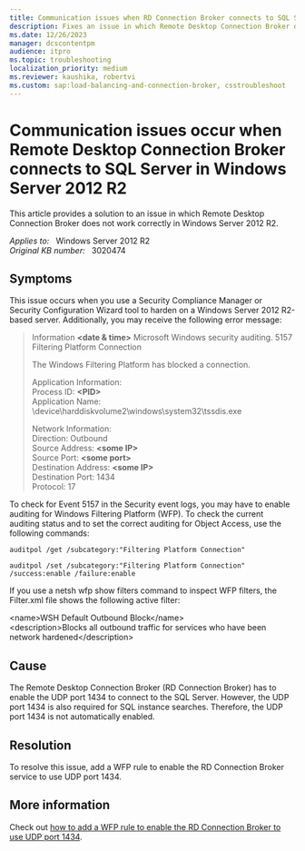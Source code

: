 ```yaml
---
title: Communication issues when RD Connection Broker connects to SQL Server
description: Fixes an issue in which Remote Desktop Connection Broker does not work correctly in Windows Server 2012 R2.
ms.date: 12/26/2023
manager: dcscontentpm
audience: itpro
ms.topic: troubleshooting
localization_priority: medium
ms.reviewer: kaushika, robertvi
ms.custom: sap:load-balancing-and-connection-broker, csstroubleshoot
---
```

# Communication issues occur when Remote Desktop Connection Broker connects to SQL Server in Windows Server 2012 R2

This article provides a solution to an issue in which Remote Desktop Connection Broker does not work correctly in Windows Server 2012 R2.

_Applies to:_ &nbsp; Windows Server 2012 R2  
_Original KB number:_ &nbsp; 3020474

## Symptoms

This issue occurs when you use a Security Compliance Manager or Security Configuration Wizard tool to harden on a Windows Server 2012 R2-based server. Additionally, you may receive the following error message:

> Information **\<date & time>** Microsoft Windows security auditing. 5157 Filtering Platform Connection
>
> The Windows Filtering Platform has blocked a connection.
>
> Application Information:  
Process ID: **\<PID>**  
Application Name: \device\harddiskvolume2\windows\system32\tssdis.exe
>
> Network Information:  
Direction: Outbound  
Source Address: **\<some IP>**  
Source Port: **\<some port>**  
Destination Address: **\<some IP>**  
Destination Port: 1434  
Protocol: 17

To check for Event 5157 in the Security event logs, you may have to enable auditing for Windows Filtering Platform (WFP). To check the current auditing status and to set the correct auditing for Object Access, use the following commands:

```console
auditpol /get /subcategory:"Filtering Platform Connection"

auditpol /set /subcategory:"Filtering Platform Connection" /success:enable /failure:enable  
```

If you use a netsh wfp show filters command to inspect WFP filters, the Filter.xml file shows the following active filter:

\<name>WSH Default Outbound Block\</name>  
\<description>Blocks all outbound traffic for services who have been network hardened\</description>

## Cause

The Remote Desktop Connection Broker (RD Connection Broker) has to enable the UDP port 1434 to connect to the SQL Server. However, the UDP port 1434 is also required for SQL instance searches. Therefore, the UDP port 1434 is not automatically enabled.

## Resolution

To resolve this issue, add a WFP rule to enable the RD Connection Broker service to use UDP port 1434.

## More information

Check out [how to add a WFP rule to enable the RD Connection Broker to use UDP port 1434](https://gallery.technet.microsoft.com/add-a-wfp-exception-for-9c719d6a).
